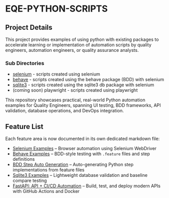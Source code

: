 # EQE-PYTHON-SCRIPTS

## Project Details

This project provides examples of using python with existing packages to accelerate learning or implementation of automation scripts by quality engineers, automation engineers, or quality assurance analysts.

### Sub Directories

* [selenium](https://github.com/QualityEngineering101/eqe-python-scripts/tree/main/selenium) - scripts created using selenium
* [behave](https://github.com/QualityEngineering101/eqe-python-scripts/tree/main/behave) - scripts created using the behave package (BDD) with selenium
* [sqlite3](https://github.com/QualityEngineering101/eqe-python-scripts/tree/main/sqlite3) - scripts created using the sqlite3 db package with selenium
* (coming soon) playwright - scripts created using playwright


This repository showcases practical, real-world Python automation examples for Quality Engineers, spanning UI testing, BDD frameworks, API validation, database operations, and DevOps integration.

## Feature List

Each feature area is now documented in its own dedicated markdown file:

- [Selenium Examples](./selenium_examples.md) – Browser automation using Selenium WebDriver
- [Behave Examples](./behave_examples.md) – BDD-style testing with `.feature` files and step definitions
- [BDD Step Auto Generation](./bdd_step_autogen.md) – Auto-generating Python step implementations from feature files
- [Sqlite3 Examples](./sqlite3_examples.md) – Lightweight database validation and baseline compare testing
- [FastAPI: API + CI/CD Automation](./fastapi_examples.md) – Build, test, and deploy modern APIs with GitHub Actions and Docker
